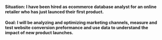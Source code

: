 #### Situation: I have been hired as ecommerce database analyst for an online retailer who has just launced their first product.

#### Goal: I will be analyzing and optimizing marketing channels, measure and test website conversion preformance and use data to understand the impact of new product launches.


